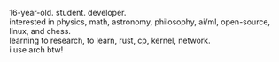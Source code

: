16-year-old. student. developer. <br>
interested in physics, math, astronomy, philosophy, ai/ml, open-source, linux, and chess. <br>
learning to research, to learn, rust, cp, kernel, network. <br>
i use arch btw! <br>
